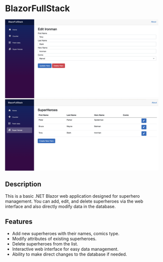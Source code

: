 # BlazorFullStack
![App Screenshot](Screenshot1.png)
![App Screenshot](Screenshot2.png)
## Description

This is a basic .NET Blazor web application designed for superhero management. You can add, edit, and delete superheroes via the web interface and also directly modify data in the database.

## Features

- Add new superheroes with their names, comics type.
- Modify attributes of existing superheroes.
- Delete superheroes from the list.
- Interactive web interface for easy data management.
- Ability to make direct changes to the database if needed.
